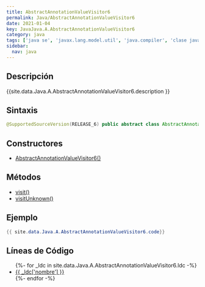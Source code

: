 ```yaml
---
title: AbstractAnnotationValueVisitor6
permalink: Java/AbstractAnnotationValueVisitor6
date: 2021-01-04
key: JavaJava.A.AbstractAnnotationValueVisitor6
category: java
tags: ['java se', 'javax.lang.model.util', 'java.compiler', 'clase java', 'Java 1.6']
sidebar: 
  nav: java
---
```


## Descripción
{{site.data.Java.A.AbstractAnnotationValueVisitor6.description }}

## Sintaxis
~~~java
@SupportedSourceVersion(RELEASE_6) public abstract class AbstractAnnotationValueVisitor6<R,P> extends Object implements AnnotationValueVisitor<R,P>
~~~

## Constructores
* [AbstractAnnotationValueVisitor6()](/Java/AbstractAnnotationValueVisitor6/AbstractAnnotationValueVisitor6/)

## Métodos
* [visit()](/Java/AbstractAnnotationValueVisitor6/visit)
* [visitUnknown()](/Java/AbstractAnnotationValueVisitor6/visitUnknown)

## Ejemplo
~~~java
{{ site.data.Java.A.AbstractAnnotationValueVisitor6.code}}
~~~

## Líneas de Código
<ul>
{%- for _ldc in site.data.Java.A.AbstractAnnotationValueVisitor6.ldc -%}
   <li>
       <a href="{{_ldc['url'] }}">{{ _ldc['nombre'] }}</a>
   </li>
{%- endfor -%}
</ul>
